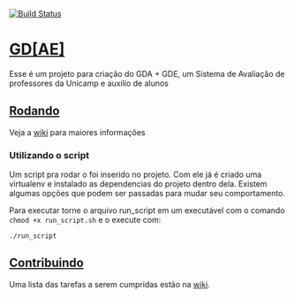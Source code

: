 [![Build Status](https://travis-ci.org/henriquefacioli/gd-ae-.svg?branch=master)](https://travis-ci.org/henriquefacioli/gd-ae-)
# [ GD[AE] ](https://github.com/henriquefacioli/gd-ae-/wiki)
Esse é um projeto para criação do GDA + GDE, um Sistema de Avaliação de professores da Unicamp e auxilio de alunos

## [Rodando](https://github.com/henriquefacioli/gd-ae-/wiki/Rodando)
Veja a [wiki](https://github.com/henriquefacioli/gd-ae-/wiki/Rodando) para maiores informações

### Utilizando o script
Um script pra rodar o foi inserido no projeto. Com ele já é criado uma virtualenv e instalado as dependencias do projeto dentro dela. Existem algumas opções que podem ser passadas para mudar seu comportamento.

Para executar torne o arquivo run_script em um executável com o comando `chmod +x run_script.sh` e o execute com:
```
./run_script
```

## [Contribuindo](https://github.com/henriquefacioli/gd-ae-/wiki/Contribuindo)
Uma lista das tarefas a serem cumpridas estão na [wiki](https://github.com/henriquefacioli/gd-ae-/wiki/Contribuindo#to-dos).
